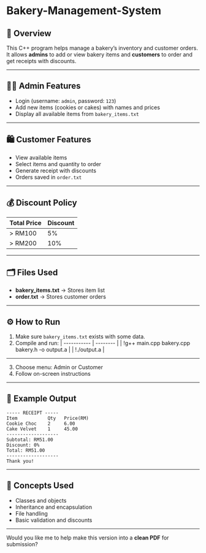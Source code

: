 # Bakery-Management-System

## 📘 Overview

This C++ program helps manage a bakery’s inventory and customer orders.
It allows **admins** to add or view bakery items and **customers** to order and get receipts with discounts.

---

## 👨‍💼 Admin Features

* Login (username: `admin`, password: `123`)
* Add new items (cookies or cakes) with names and prices
* Display all available items from `bakery_items.txt`

---

## 🛍️ Customer Features

* View available items
* Select items and quantity to order
* Generate receipt with discounts
* Orders saved in `order.txt`

---

## 💰 Discount Policy

| Total Price | Discount |
| ----------- | -------- |
| > RM100     | 5%       |
| > RM200     | 10%      |

---

## 🗂️ Files Used

* **bakery_items.txt** → Stores item list
* **order.txt** → Stores customer orders

---

## ⚙️ How to Run

1. Make sure `bakery_items.txt` exists with some data.
2. Compile and run:
| ----------- | -------- |
| !g++ main.cpp bakery.cpp bakery.h -o output.a      |
| !./output.a      |

---
3. Choose menu: Admin or Customer
4. Follow on-screen instructions

---

## 🧾 Example Output

```
----- RECEIPT -----
Item           Qty   Price(RM)
Cookie Choc    2     6.00
Cake Velvet    1     45.00
-------------------
Subtotal: RM51.00
Discount: 0%
Total: RM51.00
-------------------
Thank you!
```

---

## 🧠 Concepts Used

* Classes and objects
* Inheritance and encapsulation
* File handling
* Basic validation and discounts

---

Would you like me to help make this version into a **clean PDF** for submission?
